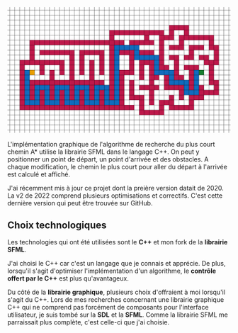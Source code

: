 ![Cover](cover.png)

L'implémentation graphique de l'algorithme de recherche du plus court chemin A* utilise la librairie SFML dans le langage C++. On peut y positionner un point de départ, un point d'arrivée et des obstacles. A chaque modification, le chemin le plus court pour aller du départ à l'arrivée est calculé et affiché.

J'ai récemment mis à jour ce projet dont la preière version datait de 2020. La v2 de 2022 comprend plusieurs optimisations et correctifs. C'est cette dernière version qui peut être trouvée sur GitHub. 

## Choix technologiques

Les technologies qui ont été utilisées sont le **C++** et mon fork de la **librairie SFML**. 

J'ai choisi le C++ car c'est un langage que je connais et apprécie. De plus, lorsqu'il s'agit d'optimiser l'implémentation d'un algorithme, le **contrôle offert par le C++** est plus qu'avantageux.

Du côté de la **librairie graphique**, plusieurs choix d'offraient à moi lorsqu'il s'agit du C++. Lors de mes recherches concernant une librairie graphique C++ qui ne comprend pas forcément de composants pour l'interface utilisateur, je suis tombé sur la **SDL** et la **SFML**. Comme la librairie SFML me parraissait plus complète, c'est celle-ci que j'ai choisie.
